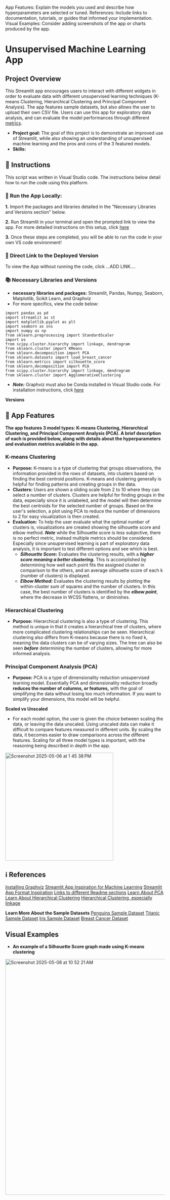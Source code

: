 App Features: Explain the models you used and describe how hyperparameters are selected or tuned.
References: Include links to documentation, tutorials, or guides that informed your implementation.
Visual Examples: Consider adding screenshots of the app or charts produced by the app.

# Unsupervised Machine Learning App 
## Project Overview
This Streamlit app encourages users to interact with different widgets in order to evaluate data with different unsupervised learning techniques (K-means Clustering, Hierarchical Clustering and Principal Component Analysis). The app features sample datasets, but also allows the user to upload their own CSV file. Users can use this app for exploratory data analysis, and can evaluate the model performances through different [metrics](#-App-Features).
- **Project goal:** The goal of this project is to demonstrate an improved use of Streamlit, while also showing an understanding of unsupervised machine learning and the pros and cons of the 3 featured models. 
- **Skills:** 
## 📖 Instructions 
This script was written in Visual Studio code. The instructions below detail how to run the code using this platform.

### 🏃 Run the App Locally: 



**1.** Import the packages and libraries detailed in the "Necessary Libraries and Versions section" below.


**2.** Run Streamlit in your terminal and open the prompted link to view the app. For more detailed instructions on this setup, click [here](https://docs.kanaries.net/topics/Streamlit/streamlit-vscode)


**3.** Once these steps are completed, you will be able to run the code in your own VS code environment! 

### 🔗 Direct Link to the Deployed Version 
To view the App without running the code, click ...ADD LINK....

### 📚 Necessary Libraries and Versions 
- **necessary libraries and packages:** Streamlit, Pandas, Numpy, Seaborn, Matplotlib, Scikit Learn, and Graphviz
 - For more specifics, view the code below:
````
import pandas as pd
import streamlit as st
import matplotlib.pyplot as plt
import seaborn as sns
import numpy as np
from sklearn.preprocessing import StandardScaler
import os
from scipy.cluster.hierarchy import linkage, dendrogram
from sklearn.cluster import KMeans
from sklearn.decomposition import PCA
from sklearn.datasets import load_breast_cancer
from sklearn.metrics import silhouette_score
from sklearn.decomposition import PCA
from scipy.cluster.hierarchy import linkage, dendrogram
from sklearn.cluster import AgglomerativeClustering 
````
- ***Note:*** Graphviz must also be Conda installed in Visual Studio code. For installation instructions, click [here](https://anaconda.org/conda-forge/python-graphviz)

**Versions**

  
## 📲 App Features  
**The app features 3 model types: K-means Clustering, Hierarchical Clustering, and Principal Component Analysis (PCA). A brief description of each is provided below, along with details about the hyperparameters and evaluation metrics available in the app.**

### K-means Clustering
- **Purpose:** K-means is a type of clustering that groups observations, the information provided in the rows of datasets, into clusters based on finding the best centroid positions. K-means and clustering generally is helpful for finding patterns and creating groups in the data.
- **Clusters:** Users are shown a sliding scale from 2 to 10 where they can select a number of clusters. Clusters are helpful for finding groups in the data, especially since it is unlabeled, and the model will then determine the best centroids for the selected number of groups. Based on the user's selection, a plot using PCA to reduce the number of dimensions to 2 for easy visualization is then created.
- **Evaluation:** To help the user evaluate what the optimal number of clusters is, visualizations are created showing the silhouette score and elbow method. ***Note*** while the Silhouette score is less subjective, there is no perfect metric, instead multiple metrics should be considered. Especially since unsupervised learning is part of exploratory data analysis, it is important to test different options and see which is best.
  - ***Silhouette Score:*** Evaluates the clustering results, with a ***higher score meaning a better clustering.*** This is accomplished by determining how well each point fits the assigned cluster in comparison to the others, and an average silhouette score of each k (number of clusters) is displayed.
  - ***Elbow Method:*** Evaluates the clustering results by plotting the within-cluster sum of squares and the number of clusters. In this case, the best number of clusters is identified by the ***elbow point***, where the decrease in WCSS flattens, or diminishes.

### Hierarchical Clustering
- **Purpose:** Hierarchical clustering is also a type of clustering. This method is unique in that it creates a hierarchical tree of clusters, where more complicated clustering relationships can be seen. Hierarchical clustering also differs from K-means because there is no fixed k, meaning the data clusters can be of varying sizes. The tree can also be seen ***before*** determining the number of clusters, allowing for more informed analysis.
### Principal Component Analysis (PCA)
- **Purpose:** PCA is a type of dimensionality reduction unsupervised learning model. Essentially PCA and dimensionality reduction broadly **reduces the number of columns, or features,** with the goal of simplifying the data without losing too much information. If you want to simplify your dimensions, this model will be helpful.

**Scaled vs Unscaled**
- For each model option, the user is given the choice between scaling the data, or leaving the data unscaled. Using unscaled data can make it difficult to compare features measured in different units. By scaling the data, it becomes easier to draw comparisons across the different features. Scaling for all three model types is important, with the reasoning being described in depth in the app.
<img width="341" alt="Screenshot 2025-05-06 at 1 45 38 PM" src="https://github.com/user-attachments/assets/01dea17a-499b-451c-8839-9f11a22520b8" />

## ℹ️ References 
[Installing Graphviz](https://anaconda.org/conda-forge/python-graphviz)
[Streamlit App Inspiration for Machine Learning](https://varunlobo-decision-tree-using-streamlit-main-myvzpw.streamlit.app/)
[Streamlit App Format Inspiration](https://github.com/dataprofessor/dp-machinelearning/blob/master/streamlit_app.py)
[Links to different Readme sections](https://gist.github.com/rachelhyman/b1f109155c9dafffe618)
[Learn About PCA](https://www.turing.com/kb/guide-to-principal-component-analysis#what-is-pca?)
[Learn About Hierarchical Clustering](https://www.datacamp.com/tutorial/introduction-hierarchical-clustering-python)
[Hierarchical Clustering, especially linkage](https://r.qcbs.ca/workshop09/book-en/clustering.html)

**Learn More About the Sample Datasets**
[Penguins Sample Dataset](https://github.com/allisonhorst/palmerpenguins)
[Titanic Sample Dataset](https://www.kaggle.com/datasets/yasserh/titanic-dataset)
[Iris Sample Dataset](https://www.kaggle.com/datasets/uciml/iris)
[Breast Cancer Dataset](https://scikit-learn.org/stable/modules/generated/sklearn.datasets.load_breast_cancer.html)

## Visual Examples 
- **An example of a Silhouette Score graph made using K-means clustering**
<img width="745" alt="Screenshot 2025-05-08 at 10 52 21 AM" src="https://github.com/user-attachments/assets/dccdd554-232f-40d7-9ad7-dae07538c62e" />
